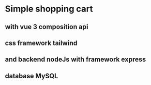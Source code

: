 # Simple shopping cart
## with vue 3 composition api
## css framework tailwind
## and backend nodeJs with framework express
## database MySQL
